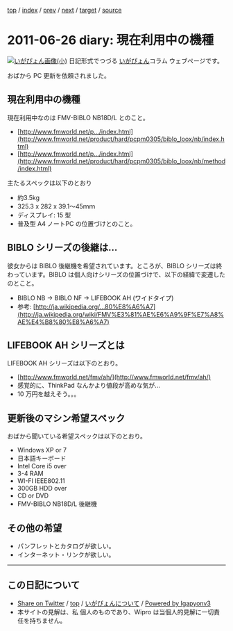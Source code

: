 [top](../index.html) 
 / [index](index.html) 
 / [prev](ig110612.html) 
 / [next](ig110712.html) 
 / [target](https://igapyon.github.io/diary/2011/ig110626.html) 
 / [source](https://github.com/igapyon/diary/blob/master/2011/ig110626.src.md) 

2011-06-26 diary: 現在利用中の機種
=====================================================================================================
[![いがぴょん画像(小)](https://igapyon.github.io/diary/images/iga200306s.jpg "いがぴょん")](https://igapyon.github.io/diary/memo/memoigapyon.html) 日記形式でつづる [いがぴょん](https://igapyon.github.io/diary/memo/memoigapyon.html)コラム ウェブページです。

おばから PC 更新を依頼されました。


## 現在利用中の機種

現在利用中なのは FMV-BIBLO NB18D/L とのこと。

*  [http://www.fmworld.net/p.../index.html](http://www.fmworld.net/product/hard/pcpm0305/biblo_loox/nb/index.html)
*  [http://www.fmworld.net/p.../index.html](http://www.fmworld.net/product/hard/pcpm0305/biblo_loox/nb/method/index.html)


主たるスペックは以下のとおり

*  約3.5kg
*  325.3 x 282 x 39.1～45ｍｍ
*  ディスプレイ: 15 型
*  普及型 A4 ノートPC の位置づけとのこと。



## BIBLO シリーズの後継は...

彼女からは BIBLO 後継機を希望されています。ところが、BIBLO シリーズは終わっています。BIBLO は個人向けシリーズの位置づけで、以下の経緯で変遷したのとこと。

*  BIBLO NB → BIBLO NF → LIFEBOOK AH (ワイドタイプ)
*  参考: [http://ja.wikipedia.org/...80%E8%A6%A7](http://ja.wikipedia.org/wiki/FMV%E3%81%AE%E6%A9%9F%E7%A8%AE%E4%B8%80%E8%A6%A7)



## LIFEBOOK AH シリーズとは

LIFEBOOK AH シリーズは以下のとおり。

*  [http://www.fmworld.net/fmv/ah/](http://www.fmworld.net/fmv/ah/)
*  感覚的に、ThinkPad なんかより値段が高めな気が...
*  10 万円を越えそう。。。



## 更新後のマシン希望スペック

おばから聞いている希望スペックは以下のとおり。

*  Windows XP or 7
*  日本語キーボード
*  Intel Core i5 over
*  3-4 RAM
*  WI-FI IEEE802.11
*  300GB HDD over
*  CD or DVD
*  FMV-BIBLO NB18D/L 後継機



##  その他の希望


*  パンフレットとカタログが欲しい。
*  インターネット・リンクが欲しい。


----------------------------------------------------------------------------------------------------

## この日記について

* [Share on Twitter](https://twitter.com/intent/tweet?hashtags=igapyon%2Cdiary%2C%E3%81%84%E3%81%8C%E3%81%B4%E3%82%87%E3%82%93&text=%E7%8F%BE%E5%9C%A8%E5%88%A9%E7%94%A8%E4%B8%AD%E3%81%AE%E6%A9%9F%E7%A8%AE&url=https%3A%2F%2Figapyon.github.io%2Fdiary%2F2011%2Fig110626.html) / [top](../index.html) / [いがぴょんについて](https://igapyon.github.io/diary/memo/memoigapyon.html) / [Powered by Igapyonv3](https://github.com/igapyon/igapyonv3)
* 本サイトの見解は、私 個人のものであり、Wipro は当個人的見解に一切責任を持ちません。 

